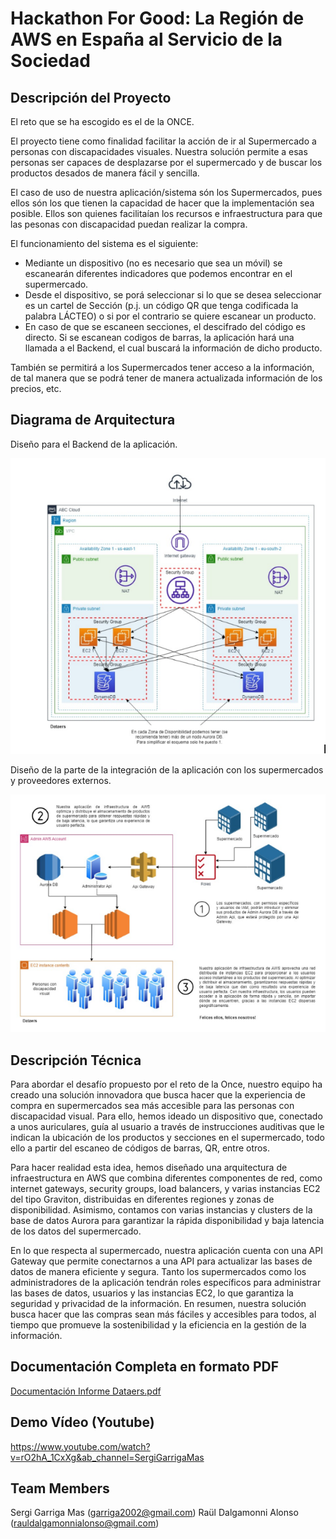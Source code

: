 # Hackathon For Good: La Región de AWS en España al Servicio de la Sociedad

## Descripción del Proyecto

El reto que se ha escogido es el de la ONCE.

El proyecto tiene como finalidad facilitar la acción de ir al Supermercado a personas con discapacidades visuales. Nuestra solución permite a esas personas ser capaces de desplazarse por el supermercado y de buscar los productos desados de manera fácil y sencilla.

El caso de uso de nuestra aplicación/sistema són los Supermercados, pues ellos són los que tienen la capacidad de hacer que la implementación sea posible.
Ellos son quienes facilitaían los recursos e infraestructura para que las pesonas con discapacidad puedan realizar la compra.

El funcionamiento del sistema es el siguiente:
* Mediante un dispositivo (no es necesario que sea un móvil) se escanearán diferentes indicadores que podemos encontrar en el supermercado.
* Desde el dispositivo, se porá seleccionar si lo que se desea seleccionar es un cartel de Sección (p.j. un código QR que tenga codificada la palabra LÁCTEO) o si por el contrario se quiere escanear un producto.
* En caso de que se escaneen secciones, el descifrado del código es directo. Si se escanean codigos de barras, la aplicación hará una llamada a el Backend, el cual buscará la información de dicho producto.

También se permitirá a los Supermercados tener acceso a la información, de tal manera que se podrá tener de manera actualizada información de los precios, etc.

## Diagrama de Arquitectura

Diseño para el Backend de la aplicación.

![Diseño](arch.png)

Diseño de la parte de la integración de la aplicación con los supermercados y proveedores externos.

![Diseño](arch_2.png)

## Descripción Técnica

Para abordar el desafío propuesto por el reto de la Once, nuestro equipo ha creado una solución innovadora que busca hacer que la experiencia de compra en supermercados sea más accesible para las personas con discapacidad visual. Para ello, hemos ideado un dispositivo que, conectado a unos auriculares, guía al usuario a través de instrucciones auditivas que le indican la ubicación de los productos y secciones en el supermercado, todo ello a partir del escaneo de códigos de barras, QR, entre otros.

Para hacer realidad esta idea, hemos diseñado una arquitectura de infraestructura en AWS que combina diferentes componentes de red, como internet gateways, security groups, load balancers, y varias instancias EC2 del tipo Graviton, distribuidas en diferentes regiones y zonas de disponibilidad. Asimismo, contamos con varias instancias y clusters de la base de datos Aurora para garantizar la rápida disponibilidad y baja latencia de los datos del supermercado.

En lo que respecta al supermercado, nuestra aplicación cuenta con una API Gateway que permite conectarnos a una API para actualizar las bases de datos de manera eficiente y segura. Tanto los supermercados como los administradores de la aplicación tendrán roles específicos para administrar las bases de datos, usuarios y las instancias EC2, lo que garantiza la seguridad y privacidad de la información. En resumen, nuestra solución busca hacer que las compras sean más fáciles y accesibles para todos, al tiempo que promueve la sostenibilidad y la eficiencia en la gestión de la información.

## Documentación Completa en formato PDF

[Documentación Informe Dataers.pdf](https://github.com/rauldaal/hack4goodDataers/blob/main/Documentaci%C3%B3n%20Informe%20Dataers.pdf)

## Demo Vídeo (Youtube)

https://www.youtube.com/watch?v=rO2hA_1CxXg&ab_channel=SergiGarrigaMas

## Team Members

Sergi Garriga Mas (garriga2002@gmail.com)
Raül Dalgamonni Alonso (rauldalgamonnialonso@gmail.com)
 
